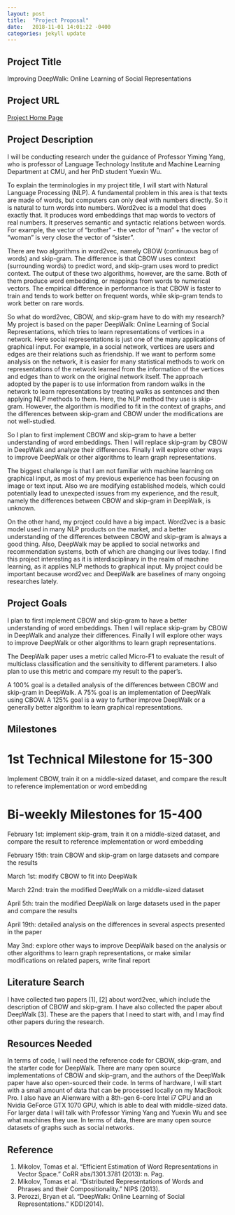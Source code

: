 ```yaml
---
layout: post
title:  "Project Proposal"
date:   2018-11-01 14:01:22 -0400
categories: jekyll update
---
```


## Project Title 

Improving DeepWalk: Online Learning of Social Representations

## Project URL 

[Project Home Page](https://matthewchen7211.github.io/Improving_DeepWalk/)

## Project Description

I will be conducting research under the guidance of Professor Yiming Yang, who is professor of Language Technology Institute and Machine Learning Department at CMU, and her PhD student Yuexin Wu.

To explain the terminologies in my project title, I will start with Natural Language Processing (NLP). A fundamental problem in this area is that texts are made of words, but computers can only deal with numbers directly. So it is natural to turn words into numbers. Word2vec is a model that does exactly that. It produces word embeddings that map words to vectors of real numbers. It preserves semantic and syntactic relations between words. For example, the vector of “brother” - the vector of “man” + the vector of “woman” is very close the vector of “sister”.

There are two algorithms in word2vec, namely CBOW (continuous bag of words) and skip-gram. The difference is that CBOW uses context (surrounding words) to predict word, and skip-gram uses word to predict context. The output of these two algorithms, however, are the same. Both of them produce word embedding, or mappings from words to numerical vectors. The empirical difference in performance is that CBOW is faster to train and tends to work better on frequent words, while skip-gram tends to work better on rare words.

So what do word2vec, CBOW, and skip-gram have to do with my research? My project is based on the paper DeepWalk: Online Learning of Social Representations, which tries to learn representations of vertices in a network. Here social representations is just one of the many applications of graphical input. For example, in a social network, vertices are users and edges are their relations such as friendship. If we want to perform some analysis on the network, it is easier for many statistical methods to work on representations of the network learned from the information of the vertices and edges than to work on the original network itself. The approach adopted by the paper is to use information from random walks in the network to learn representations by treating walks as sentences and then applying NLP methods to them. Here, the NLP method they use is skip-gram. However, the algorithm is modified to fit in the context of graphs, and the differences between skip-gram and CBOW under the modifications are not well-studied.

So I plan to first implement CBOW and skip-gram to have a better understanding of word embeddings. Then I will replace skip-gram by CBOW in DeepWalk and analyze their differences. Finally I will explore other ways to improve DeepWalk or other algorithms to learn graph representations.

The biggest challenge is that I am not familiar with machine learning on graphical input, as most of my previous experience has been focusing on image or text input. Also we are modifying established models, which could potentially lead to unexpected issues from my experience, and the result, namely the differences between CBOW and skip-gram in DeepWalk, is unknown.

On the other hand, my project could have a big impact. Word2vec is a basic model used in many NLP products on the market, and a better understanding of the differences between CBOW and skip-gram is always a good thing. Also, DeepWalk may be applied to social networks and recommendation systems, both of which are changing our lives today. I find this project interesting as it is interdisciplinary in the realm of machine learning, as it applies NLP methods to graphical input. My project could be important because word2vec and DeepWalk are baselines of many ongoing researches lately.

## Project Goals

I plan to first implement CBOW and skip-gram to have a better understanding of word embeddings. Then I will replace skip-gram by CBOW in DeepWalk and analyze their differences. Finally I will explore other ways to improve DeepWalk or other algorithms to learn graph representations.

The DeepWalk paper uses a metric called Micro-F1 to evaluate the result of multiclass classification and the sensitivity to different parameters. I also plan to use this metric and compare my result to the paper’s.

A 100% goal is a detailed analysis of the differences between CBOW and skip-gram in DeepWalk. A 75% goal is an implementation of DeepWalk using CBOW. A 125% goal is a way to further improve DeepWalk or a generally better algorithm to learn graphical representations.

## Milestones

# 1st Technical Milestone for 15-300

Implement CBOW, train it on a middle-sized dataset, and compare the result to reference implementation or word embedding

# Bi-weekly Milestones for 15-400

February 1st: implement skip-gram, train it on a middle-sized dataset, and compare the result to reference implementation or word embedding

February 15th: train CBOW and skip-gram on large datasets and compare the results

March 1st: modify CBOW to fit into DeepWalk

March 22nd: train the modified DeepWalk on a middle-sized dataset

April 5th: train the modified DeepWalk on large datasets used in the paper and compare the results

April 19th: detailed analysis on the differences in several aspects presented in the paper

May 3nd: explore other ways to improve DeepWalk based on the analysis or other algorithms to learn graph representations, or make similar modifications on related papers, write final report

## Literature Search

I have collected two papers [1], [2] about word2vec, which include the description of CBOW and skip-gram. I have also collected the paper about DeepWalk [3]. These are the papers that I need to start with, and I may find other papers during the research.

## Resources Needed
In terms of code, I will need the reference code for CBOW, skip-gram, and the starter code for DeepWalk. There are many open source implementations of CBOW and skip-gram, and the authors of the DeepWalk paper have also open-sourced their code. In terms of hardware, I will start with a small amount of data that can be processed locally on my MacBook Pro. I also have an Alienware with a 8th-gen 6-core Intel i7 CPU and an Nvidia GeForce GTX 1070 GPU, which is able to deal with middle-sized data. For larger data I will talk with Professor Yiming Yang and Yuexin Wu and see what machines they use. In terms of data, there are many open source datasets of graphs such as social networks.

## Reference 

1. Mikolov, Tomas et al. “Efficient Estimation of Word Representations in Vector Space.” CoRR abs/1301.3781 (2013): n. Pag.
2. Mikolov, Tomas et al. “Distributed Representations of Words and Phrases and their Compositionality.” NIPS (2013).
3. Perozzi, Bryan et al. “DeepWalk: Online Learning of Social Representations.” KDD(2014).
